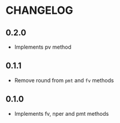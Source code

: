 # CHANGELOG

## 0.2.0

* Implements pv method

## 0.1.1

* Remove round from `pmt` and `fv` methods

## 0.1.0

* Implements fv, nper and pmt methods
